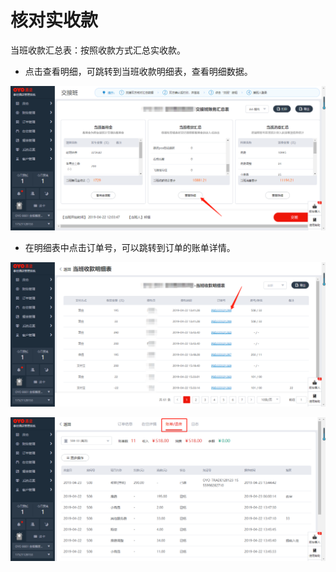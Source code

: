 # 核对实收款

 当班收款汇总表：按照收款方式汇总实收款。

* 点击查看明细，可跳转到当班收款明细表，查看明细数据。

![](../../../.gitbook/assets/image%20%28523%29.png)

* 在明细表中点击订单号，可以跳转到订单的账单详情。

![](../../../.gitbook/assets/image%20%28814%29.png)

![](../../../.gitbook/assets/image%20%2899%29.png)

